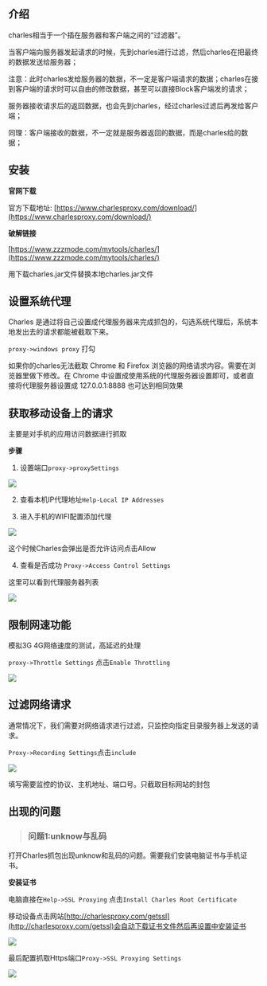 ## 介绍 

charles相当于一个插在服务器和客户端之间的“过滤器”。

当客户端向服务器发起请求的时候，先到charles进行过滤，然后charles在把最终的数据发送给服务器；

注意：此时charles发给服务器的数据，不一定是客户端请求的数据；charles在接到客户端的请求时可以自由的修改数据，甚至可以直接Block客户端发的请求；

服务器接收请求后的返回数据，也会先到charles，经过charles过滤后再发给客户端；

同理：客户端接收的数据，不一定就是服务器返回的数据，而是charles给的数据；

## 安装

**官网下载**

官方下载地址: [https://www.charlesproxy.com/download/](https://www.charlesproxy.com/download/)

**破解链接**

[https://www.zzzmode.com/mytools/charles/](https://www.zzzmode.com/mytools/charles/)

用下载charles.jar文件替换本地charles.jar文件


## 设置系统代理

Charles 是通过将自己设置成代理服务器来完成抓包的，勾选系统代理后，系统本地发出去的请求都能被截取下来。

`proxy->windows proxy` 打勾

如果你的charles无法截取 Chrome 和 Firefox 浏览器的网络请求内容。需要在浏览器里做下修改。在 Chrome 中设置成使用系统的代理服务器设置即可，或者直接将代理服务器设置成 127.0.0.1:8888 也可达到相同效果


## 获取移动设备上的请求

主要是对手机的应用访问数据进行抓取

**步骤**

1. 设置端口`proxy->proxySettings`

![](http://itaolaity.com/20190512102001.png)

2. 查看本机IP代理地址`Help-Local IP Addresses`

3. 进入手机的WIFI配置添加代理

![](http://itaolaity.com/20190512102237.png)

这个时候Charles会弹出是否允许访问点击Allow

4. 查看是否成功 `Proxy->Access Control Settings`

这里可以看到代理服务器列表

![](http://itaolaity.com/20190512114114.png)


## 限制网速功能

模拟3G 4G网络速度的测试，高延迟的处理

`proxy->Throttle Settings` 点击`Enable Throttling`

![](http://itaolaity.com/20190512120227.png)

## 过滤网络请求

通常情况下，我们需要对网络请求进行过滤，只监控向指定目录服务器上发送的请求。

`Proxy->Recording Settings`点击`include`

![](http://itaolaity.com/20190512120749.png)

填写需要监控的协议、主机地址、端口号。只截取目标网站的封包


## 出现的问题

> ###  问题1:unknow与乱码

打开Charles抓包出现unknow和乱码的问题。需要我们安装电脑证书与手机证书。

**安装证书**

电脑直接在`Help->SSL Proxying` 点击`Install Charles Root Certificate`

移动设备点击网站[http://charlesproxy.com/getssl](http://charlesproxy.com/getssl)会自动下载证书文件然后再设置中安装证书

![](http://itaolaity.com/20190512111848.png)

最后配置抓取Https端口`Proxy->SSL Proxying Settings`

![](http://itaolaity.com/20190512112822.png)
